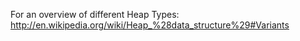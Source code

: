 ﻿For an overview of different Heap Types: http://en.wikipedia.org/wiki/Heap_%28data_structure%29#Variants
